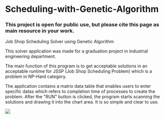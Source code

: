 # Scheduling-with-Genetic-Algorithm

<h3>This project is open for public use, but please cite this page as main resource in your work.</h3>

Job Shop Scheduling Solver using Genetic Algorithm

This solver application was made for a graduation project in industrial engineering department.

The main function of this program is to get acceptable solutions in an acceptable runtime for JSSP (Job Shop Scheduling Problem) which is a problem in NP-Hard category.

The application contains a matrix data table that enables users to enter specific datas which refers to completion time of processes to create the problem. After the "RUN" button is clicked, the program starts scanning the solutions and drawing it into the chart area. It is so simple and clear to use.

<img src="http://i.imgur.com/yNLPOPu.png"></img>
